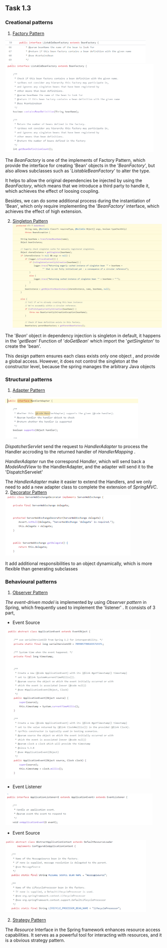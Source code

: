 ## Task 1.3
### Creational patterns

1. [Factory Pattern](https://github.com/spring-projects/spring-framework/blob/main/spring-beans/src/main/java/org/springframework/beans/factory/BeanFactory.java)

<img src="image\factory1.png" alt="factory1" style="zoom:50%;" />

<img src="image\fact2.png" alt="fact2" style="zoom: 50%;" />

The *BeanFactory* is one of the implements of Factory Pattern, which provide the interface for creating 'Bean' objects in the '*BeanFactory*', but also allows subclasses such as '*ListableBeanFactory*' to alter the type.

It helps to allow the original dependencies be injected by using the *BeanFactory*, which means that we introduce a third party to handle it, which achieves the effect of loosing coupling.

Besides, we can do some additional process during the instantiation of 'Bean', which only require implementing the '*BeanFactory*' interface, which achieves the effect of high extension.



2. [Singleton Pattern](https://github.com/spring-projects/spring-framework/blob/main/spring-beans/src/main/java/org/springframework/beans/factory/support/AbstractBeanFactory.java#L239-L392)
    <img src="image\single.png" alt="single" style="zoom: 50%;" />

The '*Bean*' object in dependency injection is singleton in default, it happens in the '*getBean*' Function of '*doGetBean*' which import the '*getSingleton*' to create the 'bean'.

This design pattern ensures each class  exists only one object , and provide a global access. However, it does not control the singleton at the constructor level, because the spring manages the arbitrary Java objects 

### Structural patterns

1. [Adapter Pattern](https://github.com/spring-projects/spring-framework/blob/main/spring-webflux/src/main/java/org/springframework/web/reactive/HandlerAdapter.java#L39)

 <img src="image\h1.png" alt="h1" style="zoom: 50%;" />

*DispatcherServlet* send the request to *HandlerAdapter* to process the Handler accroding to the returned handler of *HandlerMapping* .

*HandlerAdapter* run the correspond *Handler*, which will send back a *ModelAndView* to the HandlerAdapter, and the adapter will send it to the 'DispatchServelet'

The *HandlerAdapter* make it easier to extend the Handlers,  and we only need to add a new adapter class to complete the extension of *SpringMVC*.
2. [Decorator Pattern](https://github.com/spring-projects/spring-framework/blob/main/spring-web/src/main/java/org/springframework/web/server/ServerWebExchangeDecorator.java)
 <img src="image\d1.png" alt="d1" style="zoom: 50%;" />


It add additional responsibilities to an object dynamically, which is more flexible than generating subclasses

### Behavioural patterns

1. [Observer Pattern](https://github.com/spring-projects/spring-framework/blob/main/spring-context/src/main/java/org/springframework/context/ApplicationListener.java)

*The event-driven model* is implemented by using *Observer pattern* in Spring, which frequently used to implement the 'listener' . It consists of 3 part,

* Event Source
<img src="image\o1.png" alt="o1" style="zoom: 50%;" />

* Event Listener
<img src="image\o2.png" alt="o2" style="zoom: 50%;" />

* Event Source 
<img src="image\o3.png" alt="o3" style="zoom: 50%;" />




2. [Strategy Pattern](https://github.com/spring-projects/spring-framework/blob/main/spring-core/src/main/java/org/springframework/core/io/UrlResource.java)

The *Resource* Interface in the Spring framework enhances resource access capabilities. It serves as a powerful tool for interacting with resources,  and it is a obvious strategy pattern.